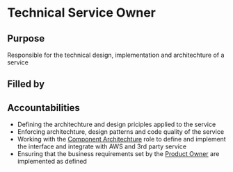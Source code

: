 # Technical Service Owner

## Purpose
Responsible for the technical design, implementation and architechture of a service

## Filled by

## Accountabilities
- Defining the architechture and design priciples applied to the service
- Enforcing architechture, design patterns and code quality of the service
- Working with the [Component Architechture](https://github.com/queueit/holacracy/blob/master/roles/component-architecture.md) 
  role to define and implement the interface and integrate with AWS and 3rd party service
- Ensuring that the business requirements set by the [Product Owner](https://github.com/queueit/holacracy/blob/master/roles/product-owner.md)
  are implemented as defined



